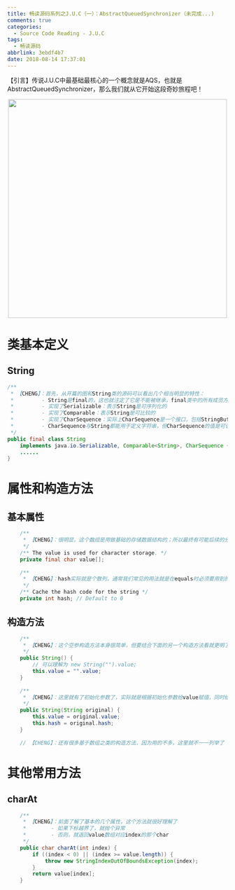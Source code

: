 ```yaml
---
title: 畅读源码系列之J.U.C（一）：AbstractQueuedSynchronizer（未完成...)
comments: true
categories:
  - Source Code Reading - J.U.C
tags:
  - 畅读源码
abbrlink: 3ebdf4b7
date: 2018-08-14 17:37:01
---
```

【引言】传说J.U.C中最基础最核心的一个概念就是AQS，也就是AbstractQueuedSynchronizer，那么我们就从它开始这段奇妙旅程吧！
<div align=center><img src="/img/2018-08-15-01.jpg" width="500"/></div>
<!-- more -->

# 类基本定义

## String
```java
/**
 * 【CHENG】：首先，从开篇的图和String类的源码可以看出几个相当明显的特性：
 *         - String是final的，这也就注定了它是不能被继承，final类中的所有成员方法都会被隐式地指定为final方法
 *         - 实现了Serializable：表示String是可序列化的
 *         - 实现了Comparable：表示String是可比较的
 *         - 实现了CharSequence：实际上CharSequence是一个接口，包括StringBuffer和StringBuilder也实现了CharSequence接口
 *         - CharSequence与String都能用于定义字符串，但CharSequence的值是可读可写序列，而String的值是只读序列
 */
public final class String
    implements java.io.Serializable, Comparable<String>, CharSequence {
    ......
}
```

# 属性和构造方法

## 基本属性
```java
    /**
     * 【CHENG】：很明显，这个数组是用做基础的存储数据结构的；所以最终有可能后续的分析都需要结合数组的特性了
     */
    /** The value is used for character storage. */
    private final char value[];
    
    /**
     * 【CHENG】：hash实际就是个散列，通常我们常见的用法就是在equals时必须要用到的hashcode方法
     */
    /** Cache the hash code for the string */
    private int hash; // Default to 0
```

## 构造方法
```java
    /**
     * 【CHENG】：这个空参构造方法本身很简单，但要结合下面的另一个构造方法看就更明了了
     */
    public String() {
        // 可以理解为 new String("").value;
        this.value = "".value;
    }
    
    /**
     * 【CHENG】：这里就有了初始化参数了，实际就是根据初始化参数给value赋值，同时给hash赋值
     */
    public String(String original) {
        this.value = original.value;
        this.hash = original.hash;
    }
    
    // 【CHENG】：还有很多基于数组之类的构造方法，因为用的不多，这里就不一一列举了
```

# 其他常用方法

## charAt
```java
    /**
     * 【CHENG】：前面了解了基本的几个属性，这个方法就很好理解了
     *        - 如果下标越界了，就抛个异常
     *        - 否则，就返回value数组对应index的那个char
     */
    public char charAt(int index) {
        if ((index < 0) || (index >= value.length)) {
            throw new StringIndexOutOfBoundsException(index);
        }
        return value[index];
    }
```
